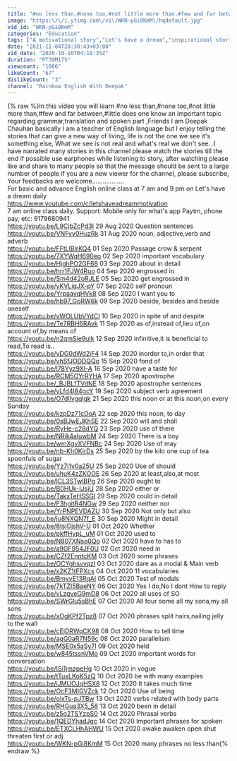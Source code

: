 ```yaml
---
title: "#no less than,#none too,#not little more than,#few and far between,#little does one know"
image: "https:\/\/i.ytimg.com\/vi\/WKN-pGi8KmM\/hqdefault.jpg"
vid_id: "WKN-pGi8KmM"
categories: "Education"
tags: ["A motivational story","Let's have a dream","inspirational stories"]
date: "2021-11-04T20:30:43+03:00"
vid_date: "2020-10-16T04:19:35Z"
duration: "PT39M17S"
viewcount: "1006"
likeCount: "67"
dislikeCount: "3"
channel: "Rainbow English With Deepak"
---
```

{% raw %}In this video you will learn #no less than,#none too,#not little more than,#few and far between,#little does one know an important topic regarding grammar,translation and spoken part ,Friends I am Deepak Chauhan basically I am a teacher of English language but I enjoy telling the stories that can give a new way of living, life is not the one we see it's something else, What we see is not real and what's real we don't see. .I have narrated many stories in this channel please watch the stories till the end if possible use earphones while listening to story, after watching please like and share to many people so that the message should be sent to a large number of people if you are a new viewer for the channel, please subscribe,<br />Your feedbacks are welcome..................<br />For basic and advance English online class at 7 am and 9 pm on Let's have a dream daily <br /><a rel="nofollow" target="blank" href="https://www.youtube.com/c/letshaveadreammotivation">https://www.youtube.com/c/letshaveadreammotivation</a><br /> 7 am online class daily.  Support: Mobile only for what's app Paytm, phone pay, etc:  9179680941<br /><a rel="nofollow" target="blank" href="https://youtu.be/L9CjbZcPd3I">https://youtu.be/L9CjbZcPd3I</a>       29 Aug 2020 Question sentences<br /><a rel="nofollow" target="blank" href="https://youtu.be/VNFyv0HuzRk">https://youtu.be/VNFyv0HuzRk</a>     31 Aug 2020 noun, adjective,verb and adverb<br /><a rel="nofollow" target="blank" href="https://youtu.be/FFtLlBlrKQ4">https://youtu.be/FFtLlBlrKQ4</a>         01 Sep 2020 Passage crow &amp; serpent<br /><a rel="nofollow" target="blank" href="https://youtu.be/7XYWqH690eo">https://youtu.be/7XYWqH690eo</a>   02 Sep 2020 important vocabulary<br /><a rel="nofollow" target="blank" href="https://youtu.be/HjghPO2GF68">https://youtu.be/HjghPO2GF68</a>     03 Sep 2020 about in detail<br /><a rel="nofollow" target="blank" href="https://youtu.be/hrr1FJW4Ruo">https://youtu.be/hrr1FJW4Ruo</a>      04 Sep 2020 engrossed in<br /><a rel="nofollow" target="blank" href="https://youtu.be/Sm4d42oRJLE">https://youtu.be/Sm4d42oRJLE</a>    05 Sep 2020 get engrossed in <br /><a rel="nofollow" target="blank" href="https://youtu.be/yKVLiqJX-pY">https://youtu.be/yKVLiqJX-pY</a>        07 Sep 2020 self pronoun<br /><a rel="nofollow" target="blank" href="https://youtu.be/YrpaavqHVk8">https://youtu.be/YrpaavqHVk8</a>      08 Sep 2020 I want you to<br /><a rel="nofollow" target="blank" href="https://youtu.be/hb97_GpRW6k">https://youtu.be/hb97_GpRW6k</a>   09 Sep 2020 beside, besides and beside oneself<br /><a rel="nofollow" target="blank" href="https://youtu.be/vWOLUbVYdCI">https://youtu.be/vWOLUbVYdCI</a>   10 Sep 2020 in spite of and despite<br /><a rel="nofollow" target="blank" href="https://youtu.be/Te7RBH6RAvk">https://youtu.be/Te7RBH6RAvk</a>    11 Sep 2020 as of,instead of,lieu of,on account of,by means of<br /><a rel="nofollow" target="blank" href="https://youtu.be/n2qmSie9ulk">https://youtu.be/n2qmSie9ulk</a>       12 Sep 2020 infinitive,it is beneficial to read,To read is..<br /><a rel="nofollow" target="blank" href="https://youtu.be/vDG0dWd2jF4">https://youtu.be/vDG0dWd2jF4</a>     14 Sep 2020 inorder to,in order that <br /><a rel="nofollow" target="blank" href="https://youtu.be/vhSfJODDQQo">https://youtu.be/vhSfJODDQQo</a>    15 Sep 2020 fond of <br /><a rel="nofollow" target="blank" href="https://youtu.be/l78Yyz9XI-A">https://youtu.be/l78Yyz9XI-A</a>          16 Sep 2020 have a taste for<br /><a rel="nofollow" target="blank" href="https://youtu.be/RCM5OYrRYHA">https://youtu.be/RCM5OYrRYHA</a>    17 Sep 2020 apostrophe <br /><a rel="nofollow" target="blank" href="https://youtu.be/_BJBLfTVdNE">https://youtu.be/_BJBLfTVdNE</a>       18 Sep 2020 apostrophe sentences<br /><a rel="nofollow" target="blank" href="https://youtu.be/yLfd4l84gcY">https://youtu.be/yLfd4l84gcY</a>          19 Sep 2020  subject verb agreement<br /><a rel="nofollow" target="blank" href="https://youtu.be/O7dIIvgqlgk">https://youtu.be/O7dIIvgqlgk</a>           21 Sep 2020 this noon or at this noon,on every Sunday<br /><a rel="nofollow" target="blank" href="https://youtu.be/kzpDz71cDoA">https://youtu.be/kzpDz71cDoA</a>       22 sep 2020 this noon, to day<br /><a rel="nofollow" target="blank" href="https://youtu.be/0sBJwEJKhSE">https://youtu.be/0sBJwEJKhSE</a>      22 Sep 2020 will and shall<br /><a rel="nofollow" target="blank" href="https://youtu.be/RyHe-c28dYQ">https://youtu.be/RyHe-c28dYQ</a>       23 Sep 2020 use of there<br /><a rel="nofollow" target="blank" href="https://youtu.be/NRik4aluwbM">https://youtu.be/NRik4aluwbM</a>      24 Sep 2020 There is a boy<br /><a rel="nofollow" target="blank" href="https://youtu.be/wmXgvXVFNBc">https://youtu.be/wmXgvXVFNBc</a>   24 Sep 2020 Use of may<br /><a rel="nofollow" target="blank" href="https://youtu.be/nb-Kh0KirDs">https://youtu.be/nb-Kh0KirDs</a>        25 Sep 2020 by the kilo one cup of tea spoonfuls of sugar<br /><a rel="nofollow" target="blank" href="https://youtu.be/Yz7i1v0a25U">https://youtu.be/Yz7i1v0a25U</a>       25 Sep 2020 Use of should<br /><a rel="nofollow" target="blank" href="https://youtu.be/uhuK4zZKOOE">https://youtu.be/uhuK4zZKOOE</a>    26 Sep 2020 at least,also,at most<br /><a rel="nofollow" target="blank" href="https://youtu.be/lCL3STwlBPg">https://youtu.be/lCL3STwlBPg</a>      26 Sep 2020 ought to<br /><a rel="nofollow" target="blank" href="https://youtu.be/B0HUk-IJsjU">https://youtu.be/B0HUk-IJsjU</a>       28 Sep 2020  either or<br /><a rel="nofollow" target="blank" href="https://youtu.be/TakxTeHSSGI">https://youtu.be/TakxTeHSSGI</a>     29 Sep 2020 could in detail<br /><a rel="nofollow" target="blank" href="https://youtu.be/F3hgitR4NGw">https://youtu.be/F3hgitR4NGw</a>     29 Sep 2020 neither nor<br /><a rel="nofollow" target="blank" href="https://youtu.be/YrPNPEVDAZU">https://youtu.be/YrPNPEVDAZU</a>  30 Sep 2020 Not only but also<br /><a rel="nofollow" target="blank" href="https://youtu.be/ju8NXQN7f_E">https://youtu.be/ju8NXQN7f_E</a>    30 Sep 2020 Might in detail<br /><a rel="nofollow" target="blank" href="https://youtu.be/6tsjOjshV-U">https://youtu.be/6tsjOjshV-U</a>       01 Oct 2020 Whether<br /><a rel="nofollow" target="blank" href="https://youtu.be/pkffHypL_uM">https://youtu.be/pkffHypL_uM</a>    01 Oct 2020 used to<br /><a rel="nofollow" target="blank" href="https://youtu.be/N807XNso0Qo">https://youtu.be/N807XNso0Qo</a>  02 Oct 2020 have to has to<br /><a rel="nofollow" target="blank" href="https://youtu.be/a9GF954JF0U">https://youtu.be/a9GF954JF0U</a>   02  Oct 2020 need in<br /><a rel="nofollow" target="blank" href="https://youtu.be/CZf2EnntcKM">https://youtu.be/CZf2EnntcKM</a>    03 Oct 2020 some phrases<br /><a rel="nofollow" target="blank" href="https://youtu.be/OCYghsvvqzI">https://youtu.be/OCYghsvvqzI</a>     03 Oct 2020 dare as a modal &amp; Main verb<br /><a rel="nofollow" target="blank" href="https://youtu.be/x2KZ1tFPXcs">https://youtu.be/x2KZ1tFPXcs</a>    04 Oct 2020 11 vocabularies<br /><a rel="nofollow" target="blank" href="https://youtu.be/BmyvE13RqAI">https://youtu.be/BmyvE13RqAI</a>    05 Oct 2020 Test of modals<br /><a rel="nofollow" target="blank" href="https://youtu.be/7kTZI5BaeNY">https://youtu.be/7kTZI5BaeNY</a>    06 Oct 2020 Yes I do,No I dont How to reply<br /><a rel="nofollow" target="blank" href="https://youtu.be/vLzgveG9mD8">https://youtu.be/vLzgveG9mD8</a>  06 Oct 2020 all uses of SO<br /><a rel="nofollow" target="blank" href="https://youtu.be/SWrGlu5sBhE">https://youtu.be/SWrGlu5sBhE</a>   07 Oct 2020 All four some all my sona,my all sons<br /><a rel="nofollow" target="blank" href="https://youtu.be/xOgKPf2Tpz8">https://youtu.be/xOgKPf2Tpz8</a>   07 Oct 2020 phrases split hairs,nailing jelly to the wall<br /><a rel="nofollow" target="blank" href="https://youtu.be/cEjDRWqCK98">https://youtu.be/cEjDRWqCK98</a>  08 Oct 2020 How to tell time<br /><a rel="nofollow" target="blank" href="https://youtu.be/agG0aR7N59c">https://youtu.be/agG0aR7N59c</a> 08  Oct 2020 parallelism<br /><a rel="nofollow" target="blank" href="https://youtu.be/MSE0x5aSy7I">https://youtu.be/MSE0x5aSy7I</a>  09 Oct 2020 held<br /><a rel="nofollow" target="blank" href="https://youtu.be/w845tssnVMo">https://youtu.be/w845tssnVMo</a> 09 Oct 2020 important words for conversation<br /><a rel="nofollow" target="blank" href="https://youtu.be/ISi1jmzpeHg">https://youtu.be/ISi1jmzpeHg</a>    10 Oct 2020 in vogue<br /><a rel="nofollow" target="blank" href="https://youtu.be/tTuxLKoK5zQ">https://youtu.be/tTuxLKoK5zQ</a>   10 Oct 2020 be with many examples<br /><a rel="nofollow" target="blank" href="https://youtu.be/iJMUOJqHSX8">https://youtu.be/iJMUOJqHSX8</a>  12 Oct 2020 It takes much time<br /><a rel="nofollow" target="blank" href="https://youtu.be/OcF3MIGVZck">https://youtu.be/OcF3MIGVZck</a>   12 Oct 2020 Use of being<br /><a rel="nofollow" target="blank" href="https://youtu.be/oixTs-pJTBw">https://youtu.be/oixTs-pJTBw</a>     13 Oct 2020 verbs related with body parts<br /><a rel="nofollow" target="blank" href="https://youtu.be/RHGua3X5_58">https://youtu.be/RHGua3X5_58</a>   13 Oct 2020 been in detail<br /><a rel="nofollow" target="blank" href="https://youtu.be/z5o2TSYzpS0">https://youtu.be/z5o2TSYzpS0</a>     14 Oct 2020 Phrasal verbs<br /><a rel="nofollow" target="blank" href="https://youtu.be/1QEDYhadJqc">https://youtu.be/1QEDYhadJqc</a>      14 Oct 2020 Important phrases for spoken<br /><a rel="nofollow" target="blank" href="https://youtu.be/ETXCLHhAHWU">https://youtu.be/ETXCLHhAHWU</a>   15 Oct 2020 awake awaken open shut threaten first or adj<br /><a rel="nofollow" target="blank" href="https://youtu.be/WKN-pGi8KmM">https://youtu.be/WKN-pGi8KmM</a>    15 Oct 2020 many phrases no less than{% endraw %}
